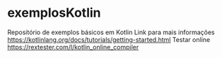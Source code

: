 # exemplosKotlin
Repositório de exemplos básicos em Kotlin
Link para mais informações https://kotlinlang.org/docs/tutorials/getting-started.html
Testar online https://rextester.com/l/kotlin_online_compiler

